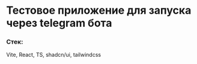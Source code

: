 # Тестовое приложение для запуска через telegram бота

### Стек:
Vite, React, TS, shadcn/ui, tailwindcss
